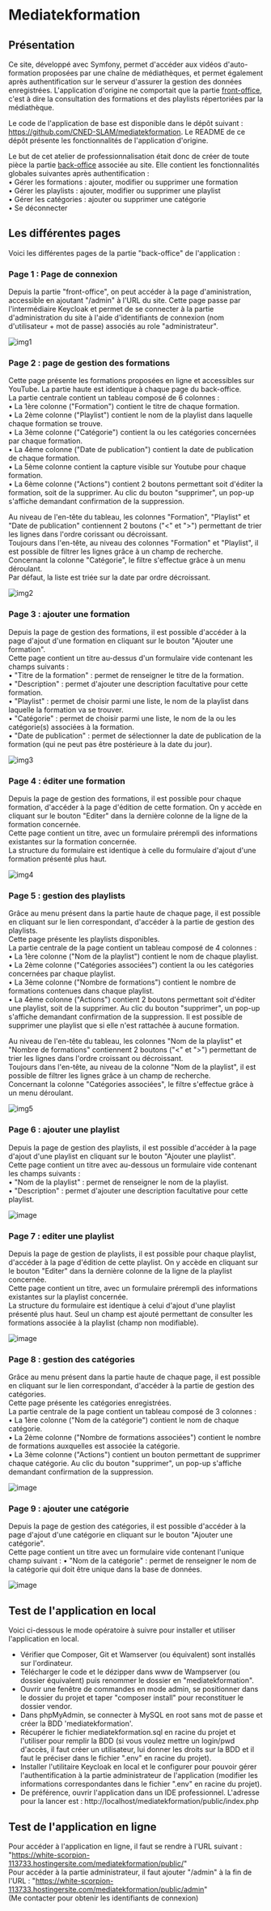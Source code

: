 # Mediatekformation
## Présentation
Ce site, développé avec Symfony, permet d'accéder aux vidéos d'auto-formation proposées par une chaîne de médiathèques, et permet également après authentification sur le serveur d'assurer la gestion des données enregistrées. L'application d'origine ne comportait que la partie <u>front-office</u>, c'est à dire la consultation des formations et des playlists répertoriées par la médiathèque. <br>

Le code de l'application de base est disponible dans le dépôt suivant : https://github.com/CNED-SLAM/mediatekformation. Le README de ce dépôt présente les fonctionnalités de l'application d'origine. <br>

Le but de cet atelier de professionnalisation était donc de créer de toute pièce la partie <u>back-office</u> associée au site. Elle contient les fonctionnalités globales suivantes après authentification :<br>
•	Gérer les formations : ajouter, modifier ou supprimer une formation <br>
•	Gérer les playlists : ajouter, modifier ou supprimer une playlist <br>
•	Gérer les catégories : ajouter ou supprimer une catégorie <br>
•	Se déconnecter<br>

## Les différentes pages
Voici les différentes pages de la partie "back-office" de l'application :
### Page 1 : Page de connexion
Depuis la partie "front-office", on peut accéder à la page d'aministration, accessible en ajoutant "/admin" à l'URL du site. Cette page passe par l'intermédiaire Keycloak et permet de se connecter à la partie d'administration du site à l'aide d'identifiants de connexion (nom d'utilisateur + mot de passe) associés au role "administrateur". <br>

![img1](https://github.com/user-attachments/assets/14427370-6915-4fef-b024-342aea5098d9)

### Page 2 : page de gestion des formations
Cette page présente les formations proposées en ligne et accessibles sur YouTube. La partie haute est identique à chaque page du back-office. <br>
La partie centrale contient un tableau composé de 6 colonnes : <br>
•	La 1ère colonne ("Formation") contient le titre de chaque formation.  <br>
•	La 2ème colonne ("Playlist") contient le nom de la playlist dans laquelle chaque formation se trouve. <br>
•	La 3ème colonne ("Catégorie") contient la ou les catégories concernées par chaque formation. <br>
•	La 4ème colonne ("Date de publication") contient la date de publication de chaque formation. <br>
•	La 5ème colonne contient la capture visible sur Youtube pour chaque formation. <br>
•	La 6ème colonne ("Actions") contient 2 boutons permettant soit d'éditer la formation, soit de la supprimer. Au clic du bouton "supprimer", un pop-up s'affiche demandant confirmation de la suppression. <br>

Au niveau de l'en-tête du tableau, les colonnes "Formation", "Playlist" et "Date de publication" contiennent 2 boutons ("<" et ">") permettant de trier les lignes dans l'ordre corissant ou décroissant. <br>
Toujours dans l'en-tête, au niveau des colonnes "Formation" et "Playlist", il est possible de filtrer les lignes grâce à un champ de recherche. <br>
Concernant la colonne "Catégorie", le filtre s'effectue grâce à un menu déroulant. <br>
Par défaut, la liste est triée sur la date par ordre décroissant. <br>

![img2](https://github.com/user-attachments/assets/7932b409-61a9-4f84-9a1a-a288f8c80a35)

### Page 3 : ajouter une formation
Depuis la page de gestion des formations, il est possible d'accéder à la page d'ajout d'une formation en cliquant sur le bouton "Ajouter une formation". <br>
Cette page contient un titre au-dessus d'un formulaire vide contenant les champs suivants : <br>
•	"Titre de la formation" : permet de renseigner le titre de la formation. <br>
• "Description" : permet d'ajouter une description facultative pour cette formation. <br>
• "Playlist" : permet de choisir parmi une liste, le nom de la playlist dans laquelle la formation va se trouver. <br>
• "Catégorie" : permet de choisir parmi une liste, le nom de la ou les catégorie(s) associées à la formation. <br>
• "Date de publication" : permet de sélectionner la date de publication de la formation (qui ne peut pas être postérieure à la date du jour). <br>

![img3](https://github.com/user-attachments/assets/0d61c248-6b2c-4003-87c2-ebae400bf288)

### Page 4 : éditer une formation
Depuis la page de gestion des formations, il est possible pour chaque formation, d'accéder à la page d'édition de cette formation. On y accède en cliquant sur le bouton "Editer" dans la dernière colonne de la ligne de la formation concernée. <br>
Cette page contient un titre, avec un formulaire prérempli des informations existantes sur la formation concernée. <br>
La structure du formulaire est identique à celle du formulaire d'ajout d'une formation présenté plus haut. <br>

![img4](https://github.com/user-attachments/assets/ad5ae9bd-36d8-478a-afdc-32230fce5c01)

### Page 5 : gestion des playlists
Grâce au menu présent dans la partie haute de chaque page, il est possible en cliquant sur le lien correspondant, d'accéder à la partie de gestion des playlists. <br>
Cette page présente les playlists disponibles. <br>
La partie centrale de la page contient un tableau composé de 4 colonnes : <br>
• La 1ère colonne ("Nom de la playlist") contient le nom de chaque playlist. <br>
• La 2ème colonne ("Catégories associées") contient la ou les catégories concernées par chaque playlist. <br>
• La 3ème colonne ("Nombre de formations") contient le nombre de formations contenues dans chaque playlist. <br>
• La 4ème colonne ("Actions") contient 2 boutons permettant soit d'éditer une playlist, soit de la supprimer. Au clic du bouton "supprimer", un pop-up s'affiche demandant confirmation de la suppression. Il est possible de supprimer une playlist que si elle n'est rattachée à aucune formation. <br>

Au niveau de l'en-tête du tableau, les colonnes "Nom de la playlist" et "Nombre de formations" contiennent 2 boutons ("<" et ">") permettant de trier les lignes dans l'ordre croissant ou décroissant. <br> 
Toujours dans l'en-tête, au niveau de la colonne "Nom de la playlist", il est possible de filtrer les lignes grâce à un champ de recherche. <br>
Concernant la colonne "Catégories associées", le filtre s'effectue grâce à un menu déroulant. <br>

![img5](https://github.com/user-attachments/assets/ece74285-dcd5-4874-ad28-3ffa40ff43bd)

### Page 6 : ajouter une playlist 
Depuis la page de gestion des playlists, il est possible d'accéder à la page d'ajout d'une playlist en cliquant sur le bouton "Ajouter une playlist". <br>
Cette page contient un titre avec au-dessous un formulaire vide contenant les champs suivants : <br> 
•	"Nom de la playlist" : permet de renseigner le nom de la playlist. <br> 
•	"Description" : permet d'ajouter une description facultative pour cette playlist. <br> 

![image](https://github.com/user-attachments/assets/e6414fdb-2bb1-439f-a8aa-09a47f9e249a)

### Page 7 : editer une playlist
Depuis la page de gestion de playlists, il est possible pour chaque playlist, d'accéder à la page d'édition de cette playlist. On y accède en cliquant sur le bouton "Editer" dans la dernière colonne de la ligne de la playlist concernée. <br> 
Cette page contient un titre, avec un formulaire prérempli des informations existantes sur la playlist concernée. <br> 
La structure du formulaire est identique à celui d'ajout d'une playlist présenté plus haut. Seul un champ est ajouté permettant de consulter les formations associée à la playlist (champ non modifiable). <br>

![image](https://github.com/user-attachments/assets/71042e52-2230-47b5-9e02-89166bd715b3)

### Page 8 : gestion des catégories
Grâce au menu présent dans la partie haute de chaque page, il est possible en cliquant sur le lien correspondant, d'accéder à la partie de gestion des catégories. <br>
Cette page présente les catégories enregistrées. <br>
La partie centrale de la page contient un tableau composé de 3 colonnes : <br>
• La 1ère colonne ("Nom de la catégorie") contient le nom de chaque catégorie. <br>
• La 2ème colonne ("Nombre de formations associées") contient le nombre de formations auxquelles est associée la catégorie. <br>
• La 3ème colonne ("Actions") contient un bouton permettant de supprimer chaque catégorie. Au clic du bouton "supprimer", un pop-up s'affiche demandant confirmation de la suppression. <br> 

![image](https://github.com/user-attachments/assets/2ac356a5-d6a6-4b39-aaba-be75ba0c6efe)

### Page 9 : ajouter une catégorie 
Depuis la page de gestion des catégories, il est possible d'accéder à la page d'ajout d'une catégorie en cliquant sur le bouton "Ajouter une catégorie". <br>
Cette page contient un titre avec un formulaire vide contenant l'unique champ suivant : 
•	"Nom de la catégorie" : permet de renseigner le nom de la catégorie qui doit être unique dans la base de données. 

![image](https://github.com/user-attachments/assets/539d7255-10a9-4177-96c8-4498d36a062f)

## Test de l'application en local
Voici ci-dessous le mode opératoire à suivre pour installer et utiliser l'application en local. 
- Vérifier que Composer, Git et Wamserver (ou équivalent) sont installés sur l'ordinateur. <br>
- Télécharger le code et le dézipper dans www de Wampserver (ou dossier équivalent) puis renommer le dossier en "mediatekformation".<br>
- Ouvrir une fenêtre de commandes en mode admin, se positionner dans le dossier du projet et taper "composer install" pour reconstituer le dossier vendor.<br>
- Dans phpMyAdmin, se connecter à MySQL en root sans mot de passe et créer la BDD 'mediatekformation'.<br>
- Récupérer le fichier mediatekformation.sql en racine du projet et l'utiliser pour remplir la BDD (si vous voulez mettre un login/pwd d'accès, il faut créer un utilisateur, lui donner les droits sur la BDD et il faut le préciser dans le fichier ".env" en racine du projet).<br>
- Installer l'utilitaire Keycloak en local et le configurer pour pouvoir gérer l'authentification à la partie administrateur de l'application (modifier les informations correspondantes dans le fichier ".env" en racine du projet).
- De préférence, ouvrir l'application dans un IDE professionnel. L'adresse pour la lancer est : http://localhost/mediatekformation/public/index.php<br>

## Test de l'application en ligne 
Pour accéder à l'application en ligne, il faut se rendre à l'URL suivant : "https://white-scorpion-113733.hostingersite.com/mediatekformation/public/" <br>
Pour accéder à la partie administrateur, il faut ajouter "/admin" à la fin de l'URL : "https://white-scorpion-113733.hostingersite.com/mediatekformation/public/admin" <br>
(Me contacter pour obtenir les identifiants de connexion) <br>
